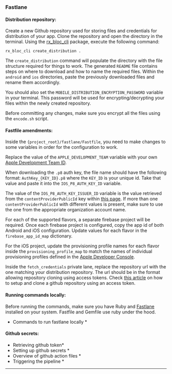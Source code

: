 ### Fastlane

#### Distribution repository:

Create a new Github repository used for storing files and credentials for distribution of your app. 
Clone the repository and open the directory in the terminal. 
Using the [rx_bloc_cli][rx_bloc_cli_link] package, execute the following command:

```
rx_bloc_cli create_distribution .
```

The `create_distribution` command will populate the directory with the file structure required for things to work.
The generated `README` file contains steps on where to download and how to name the required files. 
Within the `android` and `ios` directories, paste the previously downloaded files and rename them accordingly.

You should also set the `MOBILE_DISTRIBUTION_ENCRYPTION_PASSWORD` variable in your terminal. 
This password will be used for encrypting/decrypting your files within the newly created repository.

Before committing any changes, make sure you encrypt all the files using the `encode.sh` script.

#### Fastfile amendments:

Inside the `{project_root}/fastlane/Fastfile`, you need to make changes to some variables in order for the configuration to work.

Replace the value of the `APPLE_DEVELOPMENT_TEAM` variable with your own [Apple Development Team ID][apple_development_team_id].

When downloading the `.p8` auth key, the file name should have the following format: `AuthKey_{KEY_ID}.p8` where the `KEY_ID` is your unique id. 
Take that value and paste it into the `IOS_P8_AUTH_KEY_ID` variable.

The value of the `IOS_P8_AUTH_KEY_ISSUER_ID` variable is the value retrieved from the `contentProviderPublicId` key within [this page][apple_issuer_id_details].
If more than one `contentProviderPublicId` with different values is present, make sure to use the one from the appropriate organization account name.

For each of the supported flavors, a separate firebase project will be required. 
Once each firebase project is configured, copy the app id of both Android and iOS configuration.
Update values for each flavor in the `firebase_app_id_map` dictionary.

For the iOS project, update the provisioning profile names for each flavor inside the `provisioning_profile_map` to match the names of individual provisioning profiles defined in the [Apple Developer Console][apple_provisioning_profiles_list].

Inside the `fetch_credentials` private lane, replace the repository url with the one matching your distribution repository. 
The url should be in the format allowing repository cloning using access tokens.
Check [this article][clone_github_repo_with_access_token] on how to setup and clone a github repository using an access token.

#### Running commands locally:

Before running the commands, make sure you have Ruby and [Fastlane][fastlane_link] installed on your system. 
Fastfile and Gemfile use ruby under the hood.

* Commands to run fastlane locally *

#### Github secrets:


* Retrieving github token*
* Setting up github secrets *
* Overview of github action files *
* Triggering the pipeline *

---

[apple_developer_console]: https://developer.apple.com/
[android_developer_console]: https://play.google.com/console/developers
[fastlane_link]: https://docs.fastlane.tools/
[rx_bloc_cli_link]: https://pub.dev/packages/rx_bloc_cli
[ios_auth_key_creation]: https://developer.apple.com/documentation/appstoreconnectapi/creating_api_keys_for_app_store_connect_api
[android_service_key_creation]: https://docs.fastlane.tools/actions/upload_to_play_store/#setup
[google_play_developer_api]: https://console.developers.google.com/apis/api/androidpublisher.googleapis.com/?hl=en
[apple_development_team_id]: https://developer.apple.com/help/account/manage-your-team/locate-your-team-id/
[apple_issuer_id_details]: https://appstoreconnect.apple.com/WebObjects/iTunesConnect.woa/ra/user/detail
[apple_provisioning_profiles_list]: https://developer.apple.com/account/resources/profiles/list
[clone_github_repo_with_access_token]: https://kettan007.medium.com/how-to-clone-a-git-repository-using-personal-access-token-a-step-by-step-guide-ab7b54d4ef83